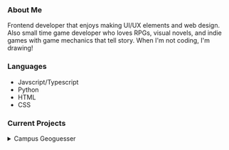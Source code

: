 ### About Me
Frontend developer that enjoys making UI/UX elements and web design. Also small time game developer who loves RPGs, visual novels, and indie games with game mechanics that tell story. When I'm not coding, I'm drawing! 

### Languages
- Javscript/Typescript
- Python
- HTML
- CSS

### Current Projects
<details>
<summary>Campus Geoguesser</summary>
A geoguessing game
</details>



<!--
**katruong855/katruong855** is a ✨ _special_ ✨ repository because its `README.md` (this file) appears on your GitHub profile.

Here are some ideas to get you started:

- 🔭 I’m currently working on ...
- 🌱 I’m currently learning ...
- 👯 I’m looking to collaborate on ...
- 🤔 I’m looking for help with ...
- 💬 Ask me about ...
- 📫 How to reach me: ...
- 😄 Pronouns: ...
- ⚡ Fun fact: ...
-->

